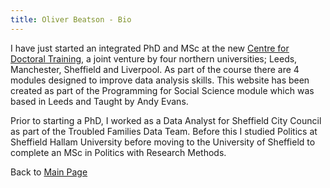 ```yaml
---
title: Oliver Beatson - Bio
---
```


I have just started an integrated PhD and MSc at the new [Centre for Doctoral Training](https://datacdt.org), a joint venture by four northern universities; Leeds, Manchester, Sheffield and Liverpool. As part of the course there are 4 modules designed to improve data analysis skills. This website has been created as part of the Programming for Social Science module which was based in Leeds and Taught by Andy Evans.

Prior to starting a PhD, I worked as a Data Analyst for Sheffield City Council as part of the Troubled Families Data Team. Before this I studied Politics at Sheffield Hallam University before moving to the University of Sheffield to complete an MSc in Politics with Research Methods.


Back to [Main Page](https://gyob1908.github.io)